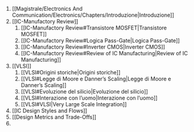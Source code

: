 1. [[Magistrale/Electronics And Communication/Electronics/Chapters/Introduzione|Introduzione]]
2. [[IC-Manufactory Review]]
	1. [[IC-Manufactory Review#Transistore MOSFET|Transistore MOSFET]]
	2. [[IC-Manufactory Review#Logica Pass-Gate|Logica Pass-Gate]]
	3. [[IC-Manufactory Review#Inverter CMOS|Inverter CMOS]]
	4. [[IC-Manufactory Review#Review of IC Manufacturing|Review of IC Manufacturing]]
3. [[VLSI]]
	1. [[VLSI#Origini storiche|Origini storiche]]
	2. [[VLSI#Legge di Moore e Danner’s Scaling|Legge di Moore e Danner’s Scaling]]
	3. [[VLSI#Evoluzione del silicio|Evoluzione del silicio]]
	4. [[VLSI#Interazione con l’uomo|Interazione con l’uomo]]
	5. [[VLSI#VLSI|Very Large Scale Integration]]
4. [[IC Design Styles and Flows]]
5. [[Design Metrics and Trade-Offs]]
6. 